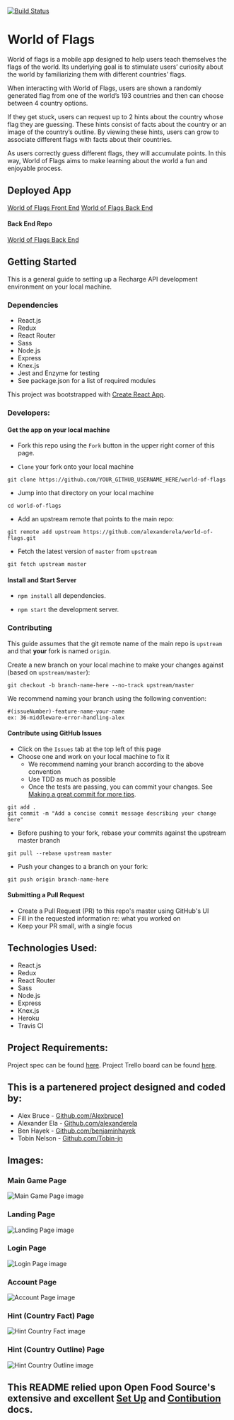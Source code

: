 [![Build Status](https://travis-ci.org/alexanderela/world-of-flags.svg?branch=master)](https://travis-ci.org/alexanderela/world-of-flags)

# World of Flags
World of flags is a mobile app designed to help users teach themselves the flags of the world.  Its underlying goal is to stimulate users’ curiosity about the world by familiarizing them  with different countries’ flags.

When interacting with World of Flags, users are shown  a randomly generated  flag from one of the world’s 193 countries and then can choose between 4 country options.

If they get stuck, users can request up to 2 hints about the country whose flag they are guessing.  These hints consist of facts about the country or an image of the country’s outline.  By viewing these hints, users can grow to associate different flags with facts about their countries.

As users correctly guess different flags, they will accumulate points.  In this way, World of Flags aims to make learning about the world a fun and enjoyable process.

## Deployed App
[World of Flags Front End](https://world-of-flags.herokuapp.com/)
[World of Flags Back End](https://world-of-flags-backend.herokuapp.com/)

#### Back End Repo
[World of Flags Back End](https://github.com/Tobin-jn/world-of-flags-backend)

## Getting Started
This is a general guide to setting up a Recharge API development environment on your local machine.

### Dependencies
* React.js
* Redux
* React Router
* Sass
* Node.js
* Express
* Knex.js
* Jest and Enzyme for testing
* See package.json for a list of required modules

This project was bootstrapped with [Create React App](https://github.com/facebook/create-react-app).


### Developers:
#### Get the app on your local machine
* Fork this repo using the `Fork` button in the upper right corner of this page.

* `Clone` your fork onto your local machine
```
git clone https://github.com/YOUR_GITHUB_USERNAME_HERE/world-of-flags
```

* Jump into that directory on your local machine
```
cd world-of-flags
```

* Add an upstream remote that points to the main repo:
```
git remote add upstream https://github.com/alexanderela/world-of-flags.git
```

* Fetch the latest version of `master` from `upstream`
```
git fetch upstream master
```


#### Install and Start Server

* `npm install` all dependencies.

* `npm start` the development server.


### Contributing
This guide assumes that the git remote name of the main repo is `upstream` and that **your** fork is named `origin`.

Create a new branch on your local machine to make your changes against (based on `upstream/master`):
```
git checkout -b branch-name-here --no-track upstream/master
```
We recommend naming your branch using the following convention:
```
#(issueNumber)-feature-name-your-name
ex: 36-middleware-error-handling-alex
```

#### Contribute using GitHub Issues
* Click on the `Issues` tab at the top left of this page
* Choose one and work on your local machine to fix it  
  - We recommend naming your branch according to the above convention  
  - Use TDD as much as possible 
  - Once the tests are passing, you can commit your changes. See [Making a great commit for more tips](https://github.com/openfoodfoundation/openfoodnetwork/wiki/Making-a-great-commit).  
```
git add .
git commit -m "Add a concise commit message describing your change here"
```
  - Before pushing to your fork, rebase your commits against the upstream master branch
```
git pull --rebase upstream master
```
  - Push your changes to a branch on your fork:
```
git push origin branch-name-here
```

#### Submitting a Pull Request
* Create a Pull Request (PR) to this repo's master using GitHub's UI
* Fill in the requested information re: what you worked on
* Keep your PR small, with a single focus

## Technologies Used:
- React.js
- Redux
- React Router
- Sass
- Node.js
- Express
- Knex.js
- Heroku
- Travis CI

## Project Requirements:
Project spec can be found [here](http://frontend.turing.io/projects/capstone.html).
Project Trello board can be found [here](https://trello.com/b/ppUdNp6Q/cross-pollination-fe).

## This is a partenered project designed and coded by: 
* Alex Bruce - [Github.com/Alexbruce1](https://github.com/Alexbruce1)
* Alexander Ela - [Github.com/alexanderela](https://github.com/alexanderela)
* Ben Hayek - [Github.com/benjaminhayek](https://github.com/benjaminhayek)
* Tobin Nelson - [Github.com/Tobin-jn](https://github.com/Tobin-jn)

## Images:
### Main Game Page
![Main Game Page image](./src/images/app/main.png "Main Game Page")

### Landing Page
![Landing Page image](./src/images/app/landing.png "Landing Page")

### Login Page
![Login Page image](./src/images/app/login.png "Login Page")

### Account Page
![Account Page image](./src/images/app/account.png "Account Page")

### Hint (Country Fact) Page
![Hint Country Fact image](./src/images/app/hint-fact.png "Hint (Country Fact) Page")

### Hint (Country Outline) Page
![Hint Country Outline image](./src/images/app/hint-outline.png "Hint (Country Outline) Page")

## This README relied upon Open Food Source's extensive and excellent [Set Up](https://github.com/openfoodfoundation/openfoodnetwork/blob/master/GETTING_STARTED.md) and [Contibution](https://github.com/openfoodfoundation/openfoodnetwork/blob/master/CONTRIBUTING.md) docs.
